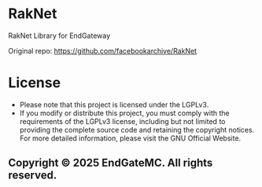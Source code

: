 # RakNet
RakNet Library for EndGateway

Original repo: https://github.com/facebookarchive/RakNet

# License
- Please note that this project is licensed under the LGPLv3.
- If you modify or distribute this project, you must comply with the requirements of the LGPLv3 license, including but not limited to providing the complete source code and retaining the copyright notices. For more detailed information, please visit the GNU Official Website.

## Copyright © 2025 EndGateMC. All rights reserved.
